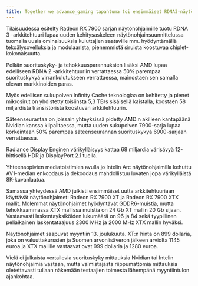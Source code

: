 ```yaml
---
title: Together we advance_gaming tapahtuma toi ensimmäiset RDNA3-näytönohjaimet julki  
---
```

Tilaisuudessa esitelty Radeon RX 7900 sarjan näytönohjaimille tuotu RDNA 3 -arkkitehtuuri lupaa uuden
kehitysaskeleen näytönohjainsuunnittelussa tuomalla uusia ominaisuuksia kuluttajien saataville mm. hyödyntämällä
tekoälysovelluksia ja modulaarista, pienemmistä siruista koostuvaa chiplet-kokonaisuutta.

Pelkän suorituskyky- ja tehokkuusparannuksien lisäksi AMD lupaa edelliseen RDNA 2 -arkkitehtuuriin verrattaessa
50% parempaa suorituskykyä virrankulutukseen verrattaessa, mainostaen sen samalla olevan markkinoiden paras. 

Myös edellisen sukupolven Infinity Cache teknologiaa on kehitetty ja pienet mikrosirut on yhdistetty toisiinsta
5,3 TB/s sisäisellä kaistalla, koostaen 58 miljardista transistorista koostuvan arkkitehtuurin.

Säteenseurantaa on joissain yhteyksissä pidetty AMD:n akilleen kantapäänä Nvidian kanssa kilpailtaessa, mutta
uuden sukupolven 7900-sarja lupaa korkeintaan 50% parempaa säteenseurannan suorituskykyä 6900-sarjaan verrattaessa.

Radiance Display Enginen värikylläisyys kattaa 68 miljardia värisävyä 12-bittisellä HDR ja DisplayPort 2.1 tuella.

Yhteensopivien mediatoistimien avulla jo Intelin Arc näytönohjaimilla kehuttu AV1-median enkoodaus ja dekoodaus
mahdollistuu luvaten jopa värikylläistä 8K-kuvanlaatua.

Samassa yhteydessä AMD julkisti ensimmäiset uutta arkkitehtuuriaan käyttävät näytönohjaimet:
Radeon RX 7900 XT ja Radeon RX 7900 XTX mallit. Molemmat näytönohjaimet hyödyntävät GDDR6-muistia,
mutta tehokkaammassa XTX mallissa muistia on 24 Gb XT mallin 20 Gb sijaan. Vastaavasti laskentayksiköiden lukumäärä on
96 ja 84 sekä tyypillinen peliaikainen laskentataajuus 2300 MHz ja 2000 MHz XTX mallin hyväksi.

Näytönohjaimet saapuvat myyntiin 13. joulukuuta. XT:n hinta on 899 dollaria, joka on valuuttakurssien ja Suomen arvonlisäveron
jälkeen arviolta 1145 euroa ja XTX mallille vastaavat ovat 999 dollaria ja 1280 euroa.

Vielä ei julkaista vertailevia suorituskyky mittauksia Nvidian tai Intelin näytönohjaimia vastaan, mutta
valmistajasta riippumattomia mittauksia oletettavasti tullaan näkemään testaajien toimesta lähempänä myyntiintulon ajankohtaa.

